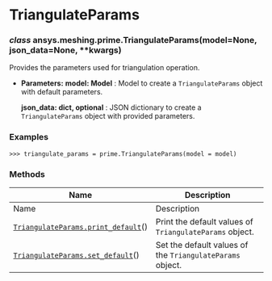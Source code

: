 # TriangulateParams

<a id="ansys.meshing.prime.TriangulateParams"></a>

### *class* ansys.meshing.prime.TriangulateParams(model=None, json_data=None, \*\*kwargs)

Provides the parameters used for triangulation operation.

* **Parameters:**
  **model: Model**
  : Model to create a `TriangulateParams` object with default parameters.

  **json_data: dict, optional**
  : JSON dictionary to create a `TriangulateParams` object with provided parameters.

### Examples

```pycon
>>> triangulate_params = prime.TriangulateParams(model = model)
```

<!-- !! processed by numpydoc !! -->

### Methods

| Name | Description |
|-----------------------------------------------------------------------------------------------------------------------------------------------------|-----------------------------------------------------------|
| Name | Description |
| [`TriangulateParams.print_default`](ansys.meshing.prime.TriangulateParams.print_default.md#ansys.meshing.prime.TriangulateParams.print_default)()   | Print the default values of `TriangulateParams` object.   |
| [`TriangulateParams.set_default`](ansys.meshing.prime.TriangulateParams.set_default.md#ansys.meshing.prime.TriangulateParams.set_default)()         | Set the default values of the `TriangulateParams` object. |
<!-- vale on -->